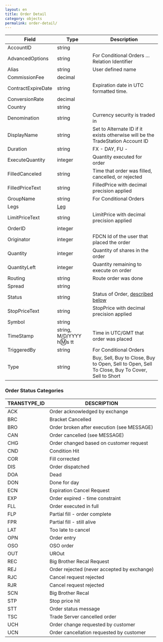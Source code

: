 ```yaml
---
layout: en
title: Order Detail
category: objects
permalink: order-detail/
---
```


| Field | Type | Description |
| ----- | ---- | ----------- |
| AccountID | string | |
| AdvancedOptions | string | For Conditional Orders … Relation Identifier |
| Alias | string | User defined name |
| CommissionFee | decimal | |
| ContractExpireDate | string | Expiration date in UTC formatted time. |
| ConversionRate | decimal | |
| Country | string | |
| Denomination | string | Currency security is traded in |
| DisplayName | string | Set to Alternate ID if it exists otherwise will be the TradeStation Account ID |
| Duration | string | FX - DAY, FU - |
| ExecuteQuantity | integer | Quantity executed for order |
| FilledCanceled | string | Time that order was filled, cancelled, or rejected |
| FilledPriceText | string | FilledPrice with decimal precision applied |
| GroupName | string | For Conditional Orders |
| Legs | [Leg](../leg/) | |
| LimitPriceText | string | LimitPrice with decimal precision applied |
| OrderID | integer | |
| Originator | integer | FDCN Id of the user that placed the order |
| Quantity | integer | Quantity of shares in the order |
| QuantityLeft | integer | Quantity remaining to execute on order |
| Routing | string | Route order was done |
| Spread | string | |
| Status | string | Status of Order, [described below](#order_status_categories) |
| StopPriceText | string | StopPrice with decimal precision applied |
| Symbol | string | |
| TimeStamp | string, M/D/YYYY h:m:s tt | Time in UTC/GMT that order was placed |
| TriggeredBy | string | For Conditional Orders |
| Type | string | Buy, Sell, Buy to Close, Buy to Open, Sell to Open, Sell To Close, Buy To Cover, Sell to Short |

### Order Status Categories

| TRANSTYPE_ID | DESCRIPTION |
| ------------ | ----------- |
| ACK | Order acknowledged by exchange |
| BRC | Bracket Cancelled |
| BRO | Order broken after execution (see MESSAGE) |
| CAN | Order cancelled (see MESSAGE) |
| CHG | Order changed based on customer request |
| CND | Condition Hit |
| COR | Fill corrected |
| DIS | Order dispatched |
| DOA | Dead |
| DON | Done for day |
| ECN | Expiration Cancel Request |
| EXP | Order expired - time constraint |
| FLL | Order executed in full |
| FLP | Partial fill - order complete |
| FPR | Partial fill - still alive |
| LAT | Too late to cancel |
| OPN | Order entry |
| OSO | OSO order |
| OUT | UROut |
| REC | Big Brother Recal Request |
| REJ | Order rejected (never accepted by exchange) |
| RJC | Cancel request rejected |
| RJR | Cancel request rejected |
| SCN | Big Brother Recal |
| STP | Stop price hit |
| STT | Order status message |
| TSC | Trade Server cancelled order |
| UCH | Order change requested by customer |
| UCN | Order cancellation requested by customer |